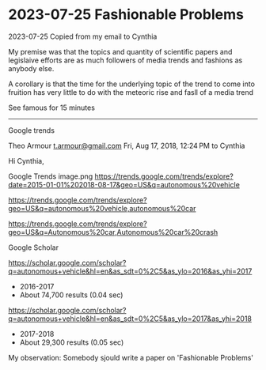 # 2023-07-25 Fashionable Problems

2023-07-25 Copied from my email to Cynthia

My premise was that the topics and quantity of scientific papers and legislaive efforts are as much followers of media trends and fashions as anybody else.

A corollary is that the time for the underlying topic of the trend to come into fruition has very little to do with the meteoric rise and fasll of a media trend

See famous for 15 minutes

***

Google trends

Theo Armour <t.armour@gmail.com>
Fri, Aug 17, 2018, 12:24 PM
to Cynthia

Hi Cynthia,

Google Trends
image.png
https://trends.google.com/trends/explore?date=2015-01-01%202018-08-17&geo=US&q=autonomous%20vehicle


https://trends.google.com/trends/explore?geo=US&q=autonomous%20vehicle,autonomous%20car

https://trends.google.com/trends/explore?geo=US&q=Autonomous%20car,Autonomous%20car%20crash


Google Scholar

https://scholar.google.com/scholar?q=autonomous+vehicle&hl=en&as_sdt=0%2C5&as_ylo=2016&as_yhi=2017
* 2016-2017
* About 74,700 results (0.04 sec)

https://scholar.google.com/scholar?q=autonomous+vehicle&hl=en&as_sdt=0%2C5&as_ylo=2017&as_yhi=2018
* 2017-2018
* About 29,300 results (0.05 sec)


My observation: Somebody sjould write a paper on 'Fashionable Problems'



